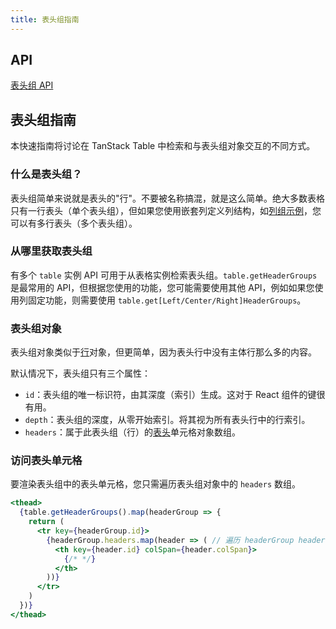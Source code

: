 ```yaml
---
title: 表头组指南
---
```


## API

[表头组 API](../api/core/header-group)

## 表头组指南

本快速指南将讨论在 TanStack Table 中检索和与表头组对象交互的不同方式。

### 什么是表头组？

表头组简单来说就是表头的"行"。不要被名称搞混，就是这么简单。绝大多数表格只有一行表头（单个表头组），但如果您使用嵌套列定义列结构，如[列组示例](../framework/react/examples/column-groups)，您可以有多行表头（多个表头组）。

### 从哪里获取表头组

有多个 `table` 实例 API 可用于从表格实例检索表头组。`table.getHeaderGroups` 是最常用的 API，但根据您使用的功能，您可能需要使用其他 API，例如如果您使用列固定功能，则需要使用 `table.get[Left/Center/Right]HeaderGroups`。

### 表头组对象

表头组对象类似于[行](rows)对象，但更简单，因为表头行中没有主体行那么多的内容。

默认情况下，表头组只有三个属性：

- `id`：表头组的唯一标识符，由其深度（索引）生成。这对于 React 组件的键很有用。
- `depth`：表头组的深度，从零开始索引。将其视为所有表头行中的行索引。
- `headers`：属于此表头组（行）的[表头](headers)单元格对象数组。

### 访问表头单元格

要渲染表头组中的表头单元格，您只需遍历表头组对象中的 `headers` 数组。

```jsx
<thead>
  {table.getHeaderGroups().map(headerGroup => {
    return (
      <tr key={headerGroup.id}>
        {headerGroup.headers.map(header => ( // 遍历 headerGroup headers 数组
          <th key={header.id} colSpan={header.colSpan}>
            {/* */}
          </th>
        ))}
      </tr>
    )
  })}
</thead>
```